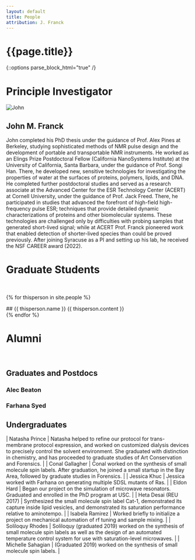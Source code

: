 ```yaml
---
layout: default
title: People
attribution: J. Franck
---
```

# {{page.title}}

{::options parse_block_html="true" /}
# Principle Investigator

<div class="mugshot">

![John](assets/JFgreytie_nobg.png)

## John M. Franck

John completed his PhD thesis under the guidance of
Prof. Alex Pines at Berkeley, studying sophisticated
methods of NMR pulse design and the development of
portable and transportable NMR instruments.
He worked as an Elings Prize Postdoctoral Fellow
(California NanoSystems Institute)
at the University of California, Santa Barbara,
under the guidance of Prof. Songi Han.
There, he developed new, sensitive technologies for investigating
the properties of water at the surfaces of proteins,
polymers, lipids, and DNA.
He completed further postdoctoral studies and served as a
research associate at the Advanced Center for the ESR
Technology Center (ACERT) at Cornell University,
under the guidance of Prof. Jack Freed.
There, he participated in studies that advanced the
forefront of high-field high-frequency pulse ESR;
techniques that provide detailed dynamic
characterizations of proteins and other biomolecular
systems.
These technologies are challenged only by difficulties
with probing samples that generated short-lived signal;
while at ACERT Prof. Franck pioneered
work that enabled detection of shorter-lived species than could
be proved previously.
After joining Syracuse as a PI and setting up his lab,
he received the NSF CAREER award (2022).

<!-- click to continue is here: https://stackoverflow.com/questions/28334540/truncate-text-in-html-with-link-to-show-more-less-and-keep-elements-inside-->

</div>

# Graduate Students

&nbsp;

{% for thisperson in site.people %}
<div class="mugshot">
## {{ thisperson.name }}
{{ thisperson.content }}
</div>
{% endfor %}

# Alumni

&nbsp; <!-- seems to be required to not gobble up next header -->

## Graduates and Postdocs 

### Alec Beaton

### Farhana Syed

## Undergraduates

| Natasha Prince | Natasha helped to refine our protocol for trans-membrane protocol expression, and worked on customized dialysis devices to precisely control the solvent environment. She graduated with distinction in chemistry, and has proceeded to graduate studies of Art Conservation and Forensics. |
| Conal Gallagher | Conal worked on the synthesis of small molecule spin labels.  After graduation, he joined a small startup in the Bay Area, followed by graduate studies in Forensics. |
| Jessica Khuc | Jessica worked with Farhana on generating multiple SDSL mutants of Ras. |
| Eldon Hard | Began our project on the simulation of microwave resonators.  Graduated and enrolled in the PhD program at USC. |
| Heta Desai (REU 2017) | Synthesized the small molecule spin label Cat-1, demonstrated its capture inside lipid vesicles, and demonstrated its saturation performance relative to aminotempo. |
| Isabela Ramirez       |  Worked briefly to initialize a project on mechanical automation of rf tuning and sample mixing. |
| Soliloquy Rhodes | Soliloquy (graduated 2019) worked on the synthesis of small molecule spin labels as well as the design of an automated temperature control system for use with saturation-level microwaves. |
| Michelle Sahagian | (Graduated 2019) worked on the synthesis of small molecule spin labels. |
